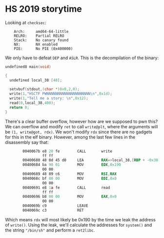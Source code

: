 # HS 2019 storytime

Looking at ```checksec```:

```
    Arch:     amd64-64-little
    RELRO:    Partial RELRO
    Stack:    No canary found
    NX:       NX enabled
    PIE:      No PIE (0x400000)
```

We only have to defeat ```DEP``` and ```ASLR```. This is the decompilation of the binary:

```c
undefined8 main(void)

{
  undefined local_38 [48];
  
  setvbuf(stdout,(char *)0x0,2,0);
  write(1,"HSCTF PWNNNNNNNNNNNNNNNNNNNN\n",0x1d);
  write(1,"Tell me a story: \n",0x12);
  read(0,local_38,400);
  return 0;
}
```

There's a clear buffer overflow, however how are we supposed to pwn this? We can overflow and modify ```ret``` to call ```write@plt```, where the arguments will be ```(1, write@got, rdx)```. We won't modify ```rdx``` since there are no gadgets for this in the elf binary. However, among the last few lines in the disassembly say that:

```asm
        0040067b e8 20 fe        CALL       write                                            ssize_t write(int __fd, void * _
                 ff ff
        00400680 48 8d 45 d0     LEA        RAX=>local_38,[RBP + -0x30]
        00400684 ba 90 01        MOV        EDX,0x190
                 00 00
        00400689 48 89 c6        MOV        RSI,RAX
        0040068c bf 00 00        MOV        EDI,0x0
                 00 00
        00400691 e8 1a fe        CALL       read                                             ssize_t read(int __fd, void * __
                 ff ff
        00400696 b8 00 00        MOV        EAX,0x0
                 00 00
        0040069b c9              LEAVE
        0040069c c3              RET
```

Which means ```rdx``` will most likely be 0x190 by the time we leak the address of ```write()```. Using the leak, we'll calculate the addresses for ```system()``` and the string ```"/bin/sh"``` and perform a ```ret2libc```.